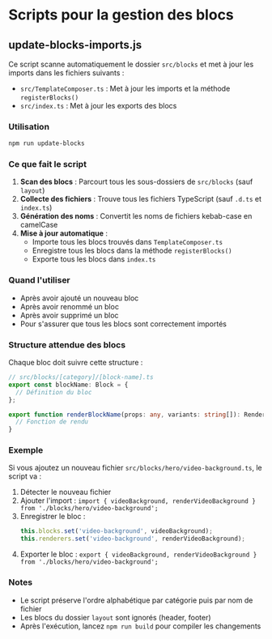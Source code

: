 # Scripts pour la gestion des blocs

## update-blocks-imports.js

Ce script scanne automatiquement le dossier `src/blocks` et met à jour les imports dans les fichiers suivants :
- `src/TemplateComposer.ts` : Met à jour les imports et la méthode `registerBlocks()`
- `src/index.ts` : Met à jour les exports des blocs

### Utilisation

```bash
npm run update-blocks
```

### Ce que fait le script

1. **Scan des blocs** : Parcourt tous les sous-dossiers de `src/blocks` (sauf `layout`)
2. **Collecte des fichiers** : Trouve tous les fichiers TypeScript (sauf `.d.ts` et `index.ts`)
3. **Génération des noms** : Convertit les noms de fichiers kebab-case en camelCase
4. **Mise à jour automatique** :
   - Importe tous les blocs trouvés dans `TemplateComposer.ts`
   - Enregistre tous les blocs dans la méthode `registerBlocks()`
   - Exporte tous les blocs dans `index.ts`

### Quand l'utiliser

- Après avoir ajouté un nouveau bloc
- Après avoir renommé un bloc
- Après avoir supprimé un bloc
- Pour s'assurer que tous les blocs sont correctement importés

### Structure attendue des blocs

Chaque bloc doit suivre cette structure :
```typescript
// src/blocks/[category]/[block-name].ts
export const blockName: Block = {
  // Définition du bloc
};

export function renderBlockName(props: any, variants: string[]): RenderedBlock {
  // Fonction de rendu
}
```

### Exemple

Si vous ajoutez un nouveau fichier `src/blocks/hero/video-background.ts`, le script va :
1. Détecter le nouveau fichier
2. Ajouter l'import : `import { videoBackground, renderVideoBackground } from './blocks/hero/video-background';`
3. Enregistrer le bloc : 
   ```typescript
   this.blocks.set('video-background', videoBackground);
   this.renderers.set('video-background', renderVideoBackground);
   ```
4. Exporter le bloc : `export { videoBackground, renderVideoBackground } from './blocks/hero/video-background';`

### Notes

- Le script préserve l'ordre alphabétique par catégorie puis par nom de fichier
- Les blocs du dossier `layout` sont ignorés (header, footer)
- Après l'exécution, lancez `npm run build` pour compiler les changements